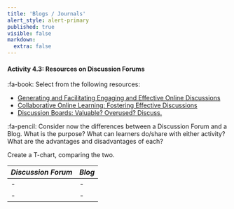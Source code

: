 ```yaml
---
title: 'Blogs / Journals'
alert_style: alert-primary
published: true
visible: false
markdown:
  extra: false
---
```


#### Activity 4.3: Resources on Discussion Forums
:fa-book: Select from the following resources:

- [Generating and Facilitating Engaging and Effective Online Discussions](https://facultyinnovate.utexas.edu/sites/default/files/Effective-Online-Discussions.pdf)
- [Collaborative Online Learning: Fostering Effective Discussions](https://uwaterloo.ca/centre-for-teaching-excellence/teaching-resources/teaching-tips/alternatives-lecturing/discussions/collaborative-online-learning)
- [Discussion Boards: Valuable? Overused? Discuss.](https://www.insidehighered.com/digital-learning/article/2019/03/27/new-approaches-discussion-boards-aim-dynamic-online-learning)


:fa-pencil: Consider now the differences between a Discussion Forum and a Blog.  What is the purpose?  What can learners do/share with either activity?  What are the advantages and disadvantages of each?

Create a T-chart, comparing the two.  

| *Discussion Forum* | *Blog* |
|----------------|----------------|
| -               | -               |
| -               | -               |
